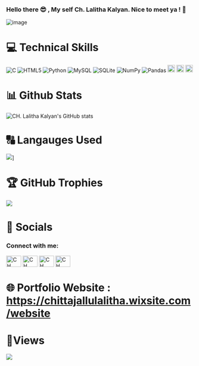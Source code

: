 ###   Hello there 😎 , My self Ch. Lalitha Kalyan. Nice to meet ya ! 🤝

![image](https://user-images.githubusercontent.com/77020331/198872023-9fd4f566-a4ad-44c0-bea6-c04674239593.png)

# 💻 Technical Skills
![C](https://img.shields.io/badge/c-%2300599C.svg?style=for-the-badge&logo=c&logoColor=white)  ![HTML5](https://img.shields.io/badge/html5-%23E34F26.svg?style=for-the-badge&logo=html5&logoColor=white)  ![Python](https://img.shields.io/badge/python-3670A0?style=for-the-badge&logo=python&logoColor=ffdd54)      ![MySQL](https://img.shields.io/badge/mysql-%2300f.svg?style=for-the-badge&logo=mysql&logoColor=white) ![SQLite](https://img.shields.io/badge/sqlite-%2307405e.svg?style=for-the-badge&logo=sqlite&logoColor=white) ![NumPy](https://img.shields.io/badge/numpy-%23013243.svg?style=for-the-badge&logo=numpy&logoColor=white) ![Pandas](https://img.shields.io/badge/pandas-%23150458.svg?style=for-the-badge&logo=pandas&logoColor=white)
<img src="https://img.shields.io/badge/Github-%23121011?style=plastic&logo=github&logoColor=white" height=20>
<img src="https://img.shields.io/badge/Visual_Studio_Code-0078D4?style=plastic&logo=visual%20studio%20code&logoColor=white" height=20>
<img src="https://img.shields.io/badge/PowerBI-F2C811?style=plastic&logo=Power%20BI&logoColor=black" height=20>


# 📊 Github Stats
![CH. Lalitha Kalyan's GitHub stats](https://github-readme-stats.vercel.app/api?username=kalyan0309&show_icons=true&theme=radical)

# 🔠 Langauges Used
![](https://github-readme-stats.vercel.app/api/top-langs/?username=kalyan0309&langs_count=8&theme=radical)]

# 🏆 GitHub Trophies
![](https://github-profile-trophy.vercel.app/?username=kalyan0309&theme=radical&no-frame=true&no-bg=false&margin-w=4)

# 🔗 Socials
<h3 align="left">Connect with me:</h3>
<p align="left">
<a href="https://www.linkedin.com/in/ch-lalitha-kalyan-2273391aa" target="blank"><img align="center" src="https://raw.githubusercontent.com/rahuldkjain/github-profile-readme-generator/master/src/images/icons/Social/linked-in-alt.svg" alt="CH. LALITHA KALYAN" height="30" width="40" /></a>
<a href="https://www.codechef.com/users/ck4873" target="blank"><img align="center" src="https://cdn.jsdelivr.net/npm/simple-icons@3.1.0/icons/codechef.svg" alt="CH. LALITHA KALYAN" height="30" width="40" /></a>
<a href="https://www.hackerrank.com/chittajallulali1" target="blank"><img align="center" src="https://raw.githubusercontent.com/rahuldkjain/github-profile-readme-generator/master/src/images/icons/Social/hackerrank.svg" alt="CH. LALITHA KALYAN" height="30" width="40" /></a>
<a href="https://leetcode.com/Kalyan_2003/" target="blank"><img align="center" src="https://raw.githubusercontent.com/rahuldkjain/github-profile-readme-generator/master/src/images/icons/Social/leet-code.svg" alt="CH. LALITHA KALYAN" height="30" width="40" /></a>
</p>

# 🌐 Portfolio Website : https://chittajallulalitha.wixsite.com/website

# 👀Views
![](https://komarev.com/ghpvc/?username=kalyan0309&label=PROFILE+VIEWS)


